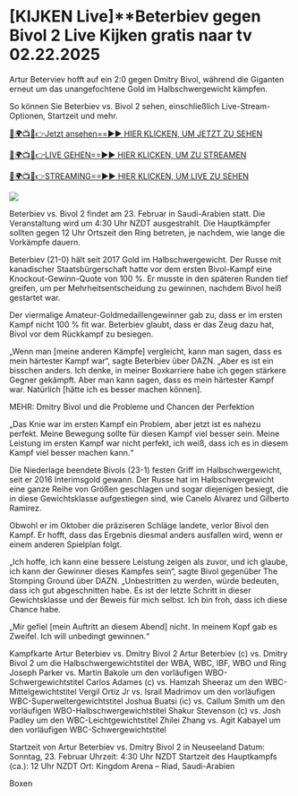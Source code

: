 # [KIJKEN Live]**Beterbiev gegen Bivol 2 Live Kijken gratis naar tv 02.22.2025 #

Artur Beterviev hofft auf ein 2:0 gegen Dmitry Bivol, während die Giganten erneut um das unangefochtene Gold im Halbschwergewicht kämpfen.

So können Sie Beterbiev vs. Bivol 2 sehen, einschließlich Live-Stream-Optionen, Startzeit und mehr.

[🔴🌍📺📱👉Jetzt ansehen==►► HIER KLICKEN, UM JETZT ZU SEHEN](https://t.co/ek0bR5EwtU)

[🔴🌍📺📱👉LIVE GEHEN==►► HIER KLICKEN, UM ZU STREAMEN](https://t.co/ek0bR5EwtU)

[🔴🌍📺📱👉STREAMING==►► HIER KLICKEN, UM LIVE ZU SEHEN](https://t.co/ek0bR5EwtU)

<a href="https://t.co/ek0bR5EwtU" rel="nofollow" data-target="animated-image.originalLink"><img src="https://camo.githubusercontent.com/1be82823e85778f8a57db5ea2a2e46822e8721e5be32dc31a466a7df3bb16d49/68747470733a2f2f636c6173736963616c7363686f6f6c6f6662616c6c65746c692e636f6d2f6e686b2f72676273727465672e676966" data-canonical-src="https://classicalschoolofballetli.com/nhk/rgbsrteg.gif" style="max-width: 100%; display: inline-block;" data-target="animated-image.originalImage"></a>

Beterbiev vs. Bivol 2 findet am 23. Februar in Saudi-Arabien statt. Die Veranstaltung wird um 4:30 Uhr NZDT ausgestrahlt. Die Hauptkämpfer sollten gegen 12 Uhr Ortszeit den Ring betreten, je nachdem, wie lange die Vorkämpfe dauern.

Beterbiev (21-0) hält seit 2017 Gold im Halbschwergewicht. Der Russe mit kanadischer Staatsbürgerschaft hatte vor dem ersten Bivol-Kampf eine Knockout-Gewinn-Quote von 100 %. Er musste in den späteren Runden tief greifen, um per Mehrheitsentscheidung zu gewinnen, nachdem Bivol heiß gestartet war.

Der viermalige Amateur-Goldmedaillengewinner gab zu, dass er im ersten Kampf nicht 100 % fit war. Beterbiev glaubt, dass er das Zeug dazu hat, Bivol vor dem Rückkampf zu besiegen.

„Wenn man [meine anderen Kämpfe] vergleicht, kann man sagen, dass es mein härtester Kampf war“, sagte Beterbiev über DAZN. „Aber es ist ein bisschen anders. Ich denke, in meiner Boxkarriere habe ich gegen stärkere Gegner gekämpft. Aber man kann sagen, dass es mein härtester Kampf war. Natürlich [hätte ich es besser machen können].

MEHR: Dmitry Bivol und die Probleme und Chancen der Perfektion

„Das Knie war im ersten Kampf ein Problem, aber jetzt ist es nahezu perfekt. Meine Bewegung sollte für diesen Kampf viel besser sein. Meine Leistung im ersten Kampf war nicht perfekt, ich weiß, dass ich es in diesem Kampf viel besser machen kann.“

Die Niederlage beendete Bivols (23-1) festen Griff im Halbschwergewicht, seit er 2016 Interimsgold gewann. Der Russe hat im Halbschwergewicht eine ganze Reihe von Größen geschlagen und sogar diejenigen besiegt, die in diese Gewichtsklasse aufgestiegen sind, wie Canelo Alvarez und Gilberto Ramirez.

Obwohl er im Oktober die präziseren Schläge landete, verlor Bivol den Kampf. Er hofft, dass das Ergebnis diesmal anders ausfallen wird, wenn er einem anderen Spielplan folgt.

„Ich hoffe, ich kann eine bessere Leistung zeigen als zuvor, und ich glaube, ich kann der Gewinner dieses Kampfes sein“, sagte Bivol gegenüber The Stomping Ground über DAZN. „Unbestritten zu werden, würde bedeuten, dass ich gut abgeschnitten habe. Es ist der letzte Schritt in dieser Gewichtsklasse und der Beweis für mich selbst. Ich bin froh, dass ich diese Chance habe.

„Mir gefiel [mein Auftritt an diesem Abend] nicht. In meinem Kopf gab es Zweifel. Ich will unbedingt gewinnen.“

Kampfkarte Artur Beterbiev vs. Dmitry Bivol 2 Artur Beterbiev (c) vs. Dmitry Bivol 2 um die Halbschwergewichtstitel der WBA, WBC, IBF, WBO und Ring Joseph Parker vs. Martin Bakole um den vorläufigen WBO-Schwergewichtstitel Carlos Adames (c) vs. Hamzah Sheeraz um den WBC-Mittelgewichtstitel Vergil Ortiz Jr vs. Israil Madrimov um den vorläufigen WBC-Superweltergewichtstitel Joshua Buatsi (ic) vs. Callum Smith um den vorläufigen WBO-Halbschwergewichtstitel Shakur Stevenson (c) vs. Josh Padley um den WBC-Leichtgewichtstitel Zhilei Zhang vs. Agit Kabayel um den vorläufigen WBC-Schwergewichtstitel

Startzeit von Artur Beterbiev vs. Dmitry Bivol 2 in Neuseeland Datum: Sonntag, 23. Februar Uhrzeit: 4:30 Uhr NZDT Startzeit des Hauptkampfs (ca.): 12 Uhr NZDT Ort: Kingdom Arena – Riad, Saudi-Arabien

Boxen
